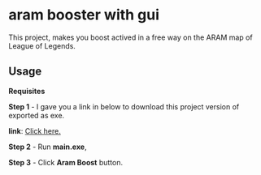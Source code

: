 # aram booster with gui

This project, makes you boost actived in a free way on the ARAM map of League of Legends.



## Usage

**Requisites**

**Step 1** - I gave you a link in below to download this project version of exported as exe.

**link**: [Click here.](shorturl.at/beBQ7)

**Step 2** - Run **main.exe**,

**Step 3** - Click **Aram Boost** button.
